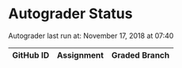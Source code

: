 # Autograder Status
Autograder last run at: November 17, 2018 at 07:40

| GitHub ID | Assignment | Graded Branch |
|-----------|------------|---------------|
